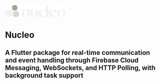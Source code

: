 <p>
  <img src="logo.png" alt="Project Logo" width="200"/>
</p>

# Nucleo

## A Flutter package for real-time communication and event handling through Firebase Cloud Messaging, WebSockets, and HTTP Polling, with background task support





